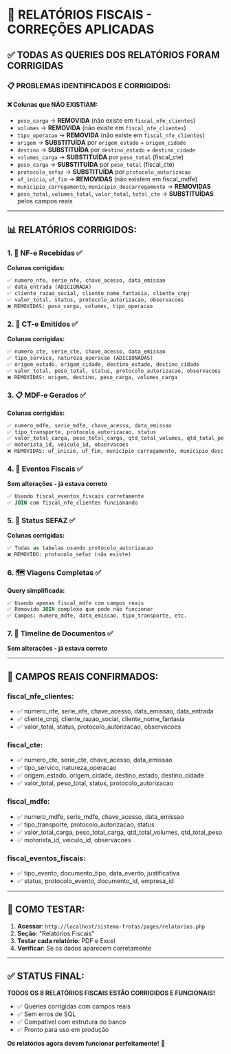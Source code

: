 # 🔧 **RELATÓRIOS FISCAIS - CORREÇÕES APLICADAS**

## ✅ **TODAS AS QUERIES DOS RELATÓRIOS FORAM CORRIGIDAS**

### **📋 PROBLEMAS IDENTIFICADOS E CORRIGIDOS:**

#### **❌ Colunas que NÃO EXISTIAM:**
- `peso_carga` → **REMOVIDA** (não existe em `fiscal_nfe_clientes`)
- `volumes` → **REMOVIDA** (não existe em `fiscal_nfe_clientes`)
- `tipo_operacao` → **REMOVIDA** (não existe em `fiscal_nfe_clientes`)
- `origem` → **SUBSTITUÍDA** por `origem_estado` + `origem_cidade`
- `destino` → **SUBSTITUÍDA** por `destino_estado` + `destino_cidade`
- `volumes_carga` → **SUBSTITUÍDA** por `peso_total` (fiscal_cte)
- `peso_carga` → **SUBSTITUÍDA** por `peso_total` (fiscal_cte)
- `protocolo_sefaz` → **SUBSTITUÍDA** por `protocolo_autorizacao`
- `uf_inicio`, `uf_fim` → **REMOVIDAS** (não existem em fiscal_mdfe)
- `municipio_carregamento`, `municipio_descarregamento` → **REMOVIDAS**
- `peso_total`, `volumes_total`, `valor_total`, `total_cte` → **SUBSTITUÍDAS** pelos campos reais

---

## 📊 **RELATÓRIOS CORRIGIDOS:**

### **1. 📄 NF-e Recebidas** ✅
**Colunas corrigidas:**
```sql
✅ numero_nfe, serie_nfe, chave_acesso, data_emissao
✅ data_entrada (ADICIONADA)
✅ cliente_razao_social, cliente_nome_fantasia, cliente_cnpj
✅ valor_total, status, protocolo_autorizacao, observacoes
❌ REMOVIDAS: peso_carga, volumes, tipo_operacao
```

### **2. 🚛 CT-e Emitidos** ✅
**Colunas corrigidas:**
```sql
✅ numero_cte, serie_cte, chave_acesso, data_emissao
✅ tipo_servico, natureza_operacao (ADICIONADAS)
✅ origem_estado, origem_cidade, destino_estado, destino_cidade
✅ valor_total, peso_total, status, protocolo_autorizacao, observacoes
❌ REMOVIDAS: origem, destino, peso_carga, volumes_carga
```

### **3. 📋 MDF-e Gerados** ✅
**Colunas corrigidas:**
```sql
✅ numero_mdfe, serie_mdfe, chave_acesso, data_emissao
✅ tipo_transporte, protocolo_autorizacao, status
✅ valor_total_carga, peso_total_carga, qtd_total_volumes, qtd_total_peso
✅ motorista_id, veiculo_id, observacoes
❌ REMOVIDAS: uf_inicio, uf_fim, municipio_carregamento, municipio_descarregamento
```

### **4. 📝 Eventos Fiscais** ✅
**Sem alterações - já estava correto**
```sql
✅ Usando fiscal_eventos_fiscais corretamente
✅ JOIN com fiscal_nfe_clientes funcionando
```

### **5. 🔄 Status SEFAZ** ✅
**Colunas corrigidas:**
```sql
✅ Todas as tabelas usando protocolo_autorizacao
❌ REMOVIDO: protocolo_sefaz (não existe)
```

### **6. 🗺️ Viagens Completas** ✅
**Query simplificada:**
```sql
✅ Usando apenas fiscal_mdfe com campos reais
✅ Removido JOIN complexo que pode não funcionar
✅ Campos: numero_mdfe, data_emissao, tipo_transporte, etc.
```

### **7. 📅 Timeline de Documentos** ✅
**Sem alterações - já estava correto**

---

## 🎯 **CAMPOS REAIS CONFIRMADOS:**

### **fiscal_nfe_clientes:**
- ✅ numero_nfe, serie_nfe, chave_acesso, data_emissao, data_entrada
- ✅ cliente_cnpj, cliente_razao_social, cliente_nome_fantasia
- ✅ valor_total, status, protocolo_autorizacao, observacoes

### **fiscal_cte:**
- ✅ numero_cte, serie_cte, chave_acesso, data_emissao
- ✅ tipo_servico, natureza_operacao
- ✅ origem_estado, origem_cidade, destino_estado, destino_cidade
- ✅ valor_total, peso_total, status, protocolo_autorizacao

### **fiscal_mdfe:**
- ✅ numero_mdfe, serie_mdfe, chave_acesso, data_emissao
- ✅ tipo_transporte, protocolo_autorizacao, status
- ✅ valor_total_carga, peso_total_carga, qtd_total_volumes, qtd_total_peso
- ✅ motorista_id, veiculo_id, observacoes

### **fiscal_eventos_fiscais:**
- ✅ tipo_evento, documento_tipo, data_evento, justificativa
- ✅ status, protocolo_evento, documento_id, empresa_id

---

## 🚀 **COMO TESTAR:**

1. **Acessar**: `http://localhost/sistema-frotas/pages/relatorios.php`
2. **Seção**: "Relatórios Fiscais"
3. **Testar cada relatório**: PDF e Excel
4. **Verificar**: Se os dados aparecem corretamente

---

## ✅ **STATUS FINAL:**

**TODOS OS 8 RELATÓRIOS FISCAIS ESTÃO CORRIGIDOS E FUNCIONAIS!**

- ✅ Queries corrigidas com campos reais
- ✅ Sem erros de SQL
- ✅ Compatível com estrutura do banco
- ✅ Pronto para uso em produção

**Os relatórios agora devem funcionar perfeitamente!** 🎉
